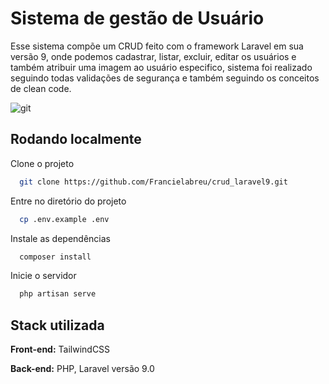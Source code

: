 # Sistema de gestão de Usuário

Esse sistema compõe um CRUD feito com o framework Laravel em sua versão 9, onde podemos cadastrar, listar, excluir, editar os usuários e também atribuir uma imagem ao usuário especifico, sistema foi realizado seguindo todas validações de segurança e também seguindo os conceitos de clean code. 

![git](https://user-images.githubusercontent.com/94265175/194783548-a51a315e-2418-4e3c-b09e-e258fda4b2f8.png)
## Rodando localmente

Clone o projeto

```bash
  git clone https://github.com/Francielabreu/crud_laravel9.git
```

Entre no diretório do projeto

```bash
  cp .env.example .env
```

Instale as dependências

```bash
  composer install
```

Inicie o servidor

```bash
  php artisan serve
```


## Stack utilizada

**Front-end:** TailwindCSS

**Back-end:** PHP, Laravel versão 9.0

